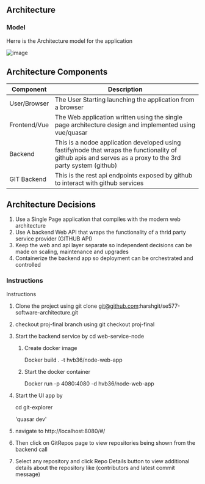 

## Architecture

### Model

Herre is the Architecture model for the application

![image](https://user-images.githubusercontent.com/3461182/167307621-50833008-61a1-43e6-befa-e6e86eb71a73.png)

## Architecture Components

| Component | Description |
| --------- | ----------- |
| User/Browser   |  The User Starting launching the application from a browser |
| Frontend/Vue | The Web application written using the single page architecture design and implemented using vue/quasar |
| Backend | This is a nodoe application developed using fastify/node that wraps the functionality of github apis and serves as a proxy to the 3rd party system (github)  |
| GIT Backend | This is the rest api endpoints exposed by github to interact with github services |

## Architecture Decisions

1. Use a Single Page application that compiles with the modern web architecture
2. Use A backend Web API that wraps the functionality of a thrid party service provider (GITHUB API)
3. Keep the web and api layer separate so independent decisions can be made on scaling, maintenance and upgrades
4. Containerize the backend app so deployment can be orchestrated and controlled

### Instructions

Instructions

1. Clone the project using git clone git@github.com:harshgit/se577-software-architecture.git
2. checkout proj-final branch using git checkout proj-final
3. Start the backend service by
   cd web-service-node

   1. Create docker image

      Docker build . -t hvb36/node-web-app


   2. Start the docker container

      Docker run -p 4080:4080 -d hvb36/node-web-app


4. Start the UI app by

   cd git-explorer
   
   'quasar dev'
   
5. navigate to http://localhost:8080/#/
6. Then click on GitRepos page to view repositories being shown from the backend call
7. Select any repository and click Repo Details button to view additional details about the repository like (contributors and latest commit message)



